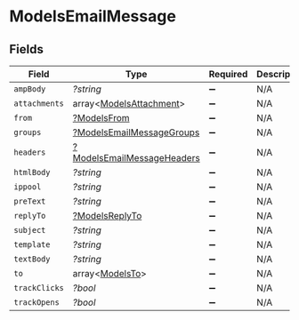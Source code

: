 # ModelsEmailMessage


## Fields

| Field                                                                          | Type                                                                           | Required                                                                       | Description                                                                    |
| ------------------------------------------------------------------------------ | ------------------------------------------------------------------------------ | ------------------------------------------------------------------------------ | ------------------------------------------------------------------------------ |
| `ampBody`                                                                      | *?string*                                                                      | :heavy_minus_sign:                                                             | N/A                                                                            |
| `attachments`                                                                  | array<[ModelsAttachment](../../models/shared/ModelsAttachment.md)>             | :heavy_minus_sign:                                                             | N/A                                                                            |
| `from`                                                                         | [?ModelsFrom](../../models/shared/ModelsFrom.md)                               | :heavy_minus_sign:                                                             | N/A                                                                            |
| `groups`                                                                       | [?ModelsEmailMessageGroups](../../models/shared/ModelsEmailMessageGroups.md)   | :heavy_minus_sign:                                                             | N/A                                                                            |
| `headers`                                                                      | [?ModelsEmailMessageHeaders](../../models/shared/ModelsEmailMessageHeaders.md) | :heavy_minus_sign:                                                             | N/A                                                                            |
| `htmlBody`                                                                     | *?string*                                                                      | :heavy_minus_sign:                                                             | N/A                                                                            |
| `ippool`                                                                       | *?string*                                                                      | :heavy_minus_sign:                                                             | N/A                                                                            |
| `preText`                                                                      | *?string*                                                                      | :heavy_minus_sign:                                                             | N/A                                                                            |
| `replyTo`                                                                      | [?ModelsReplyTo](../../models/shared/ModelsReplyTo.md)                         | :heavy_minus_sign:                                                             | N/A                                                                            |
| `subject`                                                                      | *?string*                                                                      | :heavy_minus_sign:                                                             | N/A                                                                            |
| `template`                                                                     | *?string*                                                                      | :heavy_minus_sign:                                                             | N/A                                                                            |
| `textBody`                                                                     | *?string*                                                                      | :heavy_minus_sign:                                                             | N/A                                                                            |
| `to`                                                                           | array<[ModelsTo](../../models/shared/ModelsTo.md)>                             | :heavy_minus_sign:                                                             | N/A                                                                            |
| `trackClicks`                                                                  | *?bool*                                                                        | :heavy_minus_sign:                                                             | N/A                                                                            |
| `trackOpens`                                                                   | *?bool*                                                                        | :heavy_minus_sign:                                                             | N/A                                                                            |